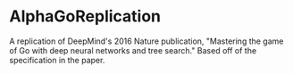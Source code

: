 # AlphaGoReplication
A replication of DeepMind's 2016 Nature publication, "Mastering the game of Go with deep neural networks and tree search." Based off of the specification in the paper.

